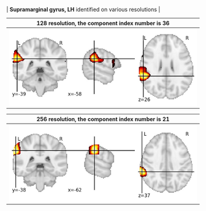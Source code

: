 


| **Supramarginal gyrus, LH** identified on various resolutions |

| 128 resolution, the component index number is 36|  
|:---:|  
| ![Component 128](../128/final/36.jpg "From component 128: Supramarginal gyrus, LH") |

| 256 resolution, the component index number is 21|  
|:---:|  
| ![Component 256](../256/final/21.jpg "From component 256: Supramarginal gyrus, LH") |